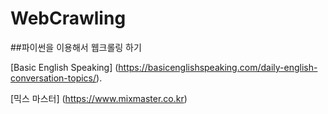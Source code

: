 # WebCrawling
##파이썬을 이용해서 웹크롤링 하기

[Basic English Speaking] (https://basicenglishspeaking.com/daily-english-conversation-topics/).


[믹스 마스터] (https://www.mixmaster.co.kr)
